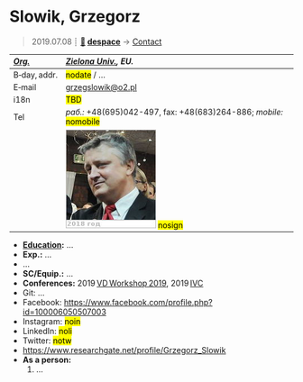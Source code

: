 # Slowik, Grzegorz
> 2019.07.08 ┊ **[🚀](../index/index.md) [despace](index.md)** → [Contact](contact.md)

|*[Org.](contact.md)*|*[Zielona Univ.](zz_zielona_univ.md), EU.*|
|:--|:--|
|B‑day, addr.| <mark>nodate</mark> / … |
|E‑mail| <grzegslowik@o2.pl> |
|i18n| <mark>TBD</mark> |
|Tel|*раб.:* +48(695)042-497, fax: +48(683)264-886; *mobile:* <mark>nomobile</mark> |
|| [![](f/contact/s/slowik_001_photo_thumb.jpg)](f/contact/s/slowik_001_photo.jpg) <mark>nosign</mark> |

   - **[Education](edu.md):** …
   - **Exp.:** …
   - …
   - **SC/Equip.:** …
   - **Conferences:** 2019 [VD Workshop 2019](vdws2019.md), 2019 [IVC](ivc_2019.md)
   - Git: …
   - Facebook: <https://www.facebook.com/profile.php?id=100006050507003>
   - Instagram: <mark>noin</mark>
   - LinkedIn: <mark>noli</mark>
   - Twitter: <mark>notw</mark>
   - <https://www.researchgate.net/profile/Grzegorz_Slowik>
   - **As a person:**
      1. …

